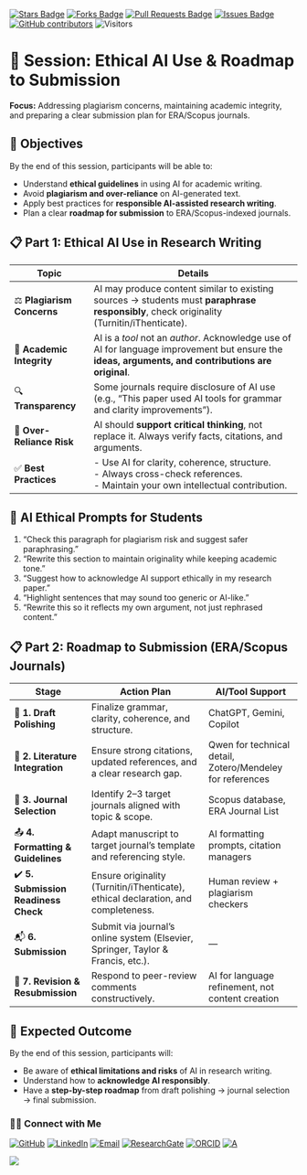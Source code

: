 <a href="https://github.com/drshahizan/short-course/stargazers"><img src="https://img.shields.io/github/stars/drshahizan/short-course" alt="Stars Badge"/></a>
<a href="https://github.com/drshahizan/short-course/network/members"><img src="https://img.shields.io/github/forks/drshahizan/short-course" alt="Forks Badge"/></a>
<a href="https://github.com/drshahizan/short-course/pulls"><img src="https://img.shields.io/github/issues-pr/drshahizan/short-course" alt="Pull Requests Badge"/></a>
<a href="https://github.com/drshahizan/short-course"><img src="https://img.shields.io/github/issues/drshahizan/short-course" alt="Issues Badge"/></a>
<a href="https://github.com/drshahizan/short-course/graphs/contributors"><img alt="GitHub contributors" src="https://img.shields.io/github/contributors/drshahizan/short-course?color=2b9348"></a>
![Visitors](https://api.visitorbadge.io/api/visitors?path=https%3A%2F%2Fgithub.com%2Fdrshahizan%2Fshort-course&labelColor=%23d9e3f0&countColor=%23697689&style=flat)

# 📝 **Session: Ethical AI Use & Roadmap to Submission**

**Focus:** Addressing plagiarism concerns, maintaining academic integrity, and preparing a clear submission plan for ERA/Scopus journals.

## 🎯 **Objectives**

By the end of this session, participants will be able to:

* Understand **ethical guidelines** in using AI for academic writing.
* Avoid **plagiarism and over-reliance** on AI-generated text.
* Apply best practices for **responsible AI-assisted research writing**.
* Plan a clear **roadmap for submission** to ERA/Scopus-indexed journals.

## 📋 **Part 1: Ethical AI Use in Research Writing**

| **Topic**                  | **Details**                                                                                                                                         |
| -------------------------- | --------------------------------------------------------------------------------------------------------------------------------------------------- |
| ⚖️ **Plagiarism Concerns** | AI may produce content similar to existing sources → students must **paraphrase responsibly**, check originality (Turnitin/iThenticate).            |
| 🧾 **Academic Integrity**  | AI is a *tool* not an *author*. Acknowledge use of AI for language improvement but ensure the **ideas, arguments, and contributions are original**. |
| 🔍 **Transparency**        | Some journals require disclosure of AI use (e.g., “This paper used AI tools for grammar and clarity improvements”).                                 |
| 🚫 **Over-Reliance Risk**  | AI should **support critical thinking**, not replace it. Always verify facts, citations, and arguments.                                             |
| ✅ **Best Practices**       | - Use AI for clarity, coherence, structure. <br> - Always cross-check references. <br> - Maintain your own intellectual contribution.               |

## 🤖 **AI Ethical Prompts for Students**

1. “Check this paragraph for plagiarism risk and suggest safer paraphrasing.”
2. “Rewrite this section to maintain originality while keeping academic tone.”
3. “Suggest how to acknowledge AI support ethically in my research paper.”
4. “Highlight sentences that may sound too generic or AI-like.”
5. “Rewrite this so it reflects my own argument, not just rephrased content.”

## 📋 **Part 2: Roadmap to Submission (ERA/Scopus Journals)**

| **Stage**                            | **Action Plan**                                                                   | **AI/Tool Support**                                       |
| ------------------------------------ | --------------------------------------------------------------------------------- | --------------------------------------------------------- |
| 📝 **1. Draft Polishing**            | Finalize grammar, clarity, coherence, and structure.                              | ChatGPT, Gemini, Copilot                                  |
| 🔗 **2. Literature Integration**     | Ensure strong citations, updated references, and a clear research gap.            | Qwen for technical detail, Zotero/Mendeley for references |
| 📑 **3. Journal Selection**          | Identify 2–3 target journals aligned with topic & scope.                          | Scopus database, ERA Journal List                         |
| 📤 **4. Formatting & Guidelines**    | Adapt manuscript to target journal’s template and referencing style.              | AI formatting prompts, citation managers                  |
| ✔️ **5. Submission Readiness Check** | Ensure originality (Turnitin/iThenticate), ethical declaration, and completeness. | Human review + plagiarism checkers                        |
| 📬 **6. Submission**                 | Submit via journal’s online system (Elsevier, Springer, Taylor & Francis, etc.).  | —                                                         |
| 🔄 **7. Revision & Resubmission**    | Respond to peer-review comments constructively.                                   | AI for language refinement, not content creation          |


## 🎯 **Expected Outcome**

By the end of this session, participants will:

* Be aware of **ethical limitations and risks** of AI in research writing.
* Understand how to **acknowledge AI responsibly**.
* Have a **step-by-step roadmap** from draft polishing → journal selection → final submission.

### 🙌🏻 Connect with Me
<p align="left">
    <a href="https://github.com/drshahizan" target="_blank"><img alt="GitHub" src="https://img.shields.io/badge/-@drshahizan-181717?style=flat-square&logo=GitHub&logoColor=white"></a>
    <a href="https://www.linkedin.com/in/drshahizan" target="_blank"><img alt="LinkedIn" src="https://img.shields.io/badge/-drshahizan-blue?style=flat-square&logo=Linkedin&logoColor=white&link=https://www.linkedin.com/in/drshahizan/"></a>
    <a href="mailto:shahizan@utm.my" target="_blank"><img alt="Email" src="https://img.shields.io/badge/-shahizan@utm.my-c14438?style=flat-square&logo=Gmail&logoColor=white&link=mailto:shahizan@utm.my.com"></a>
    <a href="https://www.researchgate.net/profile/Mohd-Othman-28" target="_blank"><img alt="ResearchGate" src="https://img.shields.io/badge/-ResearchGate-00CCBB?style=flat-square&logo=ResearchGate&logoColor=white"></a>
    <a href="https://orcid.org/0000-0003-4261-1873" target="_blank"><img alt="ORCID" src="https://img.shields.io/badge/-ORCID-A6CE39?style=flat-square&logo=ORCID&logoColor=white"></a> 
 <a href="https://visitorbadge.io/status?path=https%3A%2F%2Fgithub.com%2Fdrshahizan" target="_blank"><img alt="A" src="https://api.visitorbadge.io/api/visitors?path=https%3A%2F%2Fgithub.com%2Fdrshahizan&labelColor=%23697689&countColor=%23555555&style=plastic"></a>
 
![](https://hit.yhype.me/github/profile?user_id=81284918)
</p>

